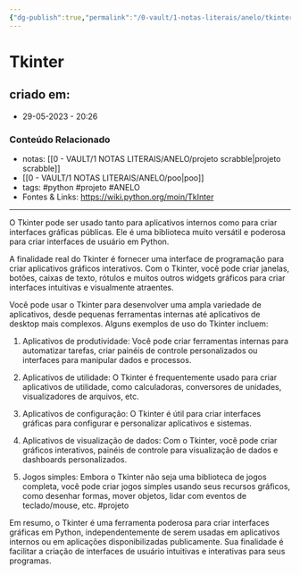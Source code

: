 ```yaml
---
{"dg-publish":true,"permalink":"/0-vault/1-notas-literais/anelo/tkinter/","tags":["python","projeto","ANELO"],"dgHomeLink":true,"dgShowLocalGraph":true,"dgShowFileTree":true,"dgEnableSearch":true}
---
```


# Tkinter

## criado em: 
-  29-05-2023 - 20:26

### Conteúdo Relacionado
- notas: [[0 - VAULT/1 NOTAS LITERAIS/ANELO/projeto scrabble\|projeto scrabble]]
- [[0 - VAULT/1 NOTAS LITERAIS/ANELO/poo\|poo]]
- tags: #python #projeto #ANELO 
- Fontes & Links: https://wiki.python.org/moin/TkInter

---

O Tkinter pode ser usado tanto para aplicativos internos como para criar interfaces gráficas públicas. Ele é uma biblioteca muito versátil e poderosa para criar interfaces de usuário em Python.

A finalidade real do Tkinter é fornecer uma interface de programação para criar aplicativos gráficos interativos. Com o Tkinter, você pode criar janelas, botões, caixas de texto, rótulos e muitos outros widgets gráficos para criar interfaces intuitivas e visualmente atraentes.

Você pode usar o Tkinter para desenvolver uma ampla variedade de aplicativos, desde pequenas ferramentas internas até aplicativos de desktop mais complexos. Alguns exemplos de uso do Tkinter incluem:

1. Aplicativos de produtividade: Você pode criar ferramentas internas para automatizar tarefas, criar painéis de controle personalizados ou interfaces para manipular dados e processos.

2. Aplicativos de utilidade: O Tkinter é frequentemente usado para criar aplicativos de utilidade, como calculadoras, conversores de unidades, visualizadores de arquivos, etc.

3. Aplicativos de configuração: O Tkinter é útil para criar interfaces gráficas para configurar e personalizar aplicativos e sistemas.

4. Aplicativos de visualização de dados: Com o Tkinter, você pode criar gráficos interativos, painéis de controle para visualização de dados e dashboards personalizados.

5. Jogos simples: Embora o Tkinter não seja uma biblioteca de jogos completa, você pode criar jogos simples usando seus recursos gráficos, como desenhar formas, mover objetos, lidar com eventos de teclado/mouse, etc. #projeto 

Em resumo, o Tkinter é uma ferramenta poderosa para criar interfaces gráficas em Python, independentemente de serem usadas em aplicativos internos ou em aplicações disponibilizadas publicamente. Sua finalidade é facilitar a criação de interfaces de usuário intuitivas e interativas para seus programas.